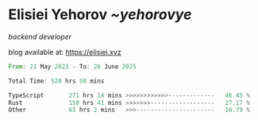 # Elisiei Yehorov *~yehorovye*

*backend developer*

blog available at: https://elisiei.xyz

<!--START_SECTION:waka-->

```rust
From: 21 May 2023 - To: 26 June 2025

Total Time: 520 hrs 58 mins

TypeScript       271 hrs 14 mins >>>>>>>>>>>>-------------   46.45 %
Rust             158 hrs 41 mins >>>>>>>------------------   27.17 %
Other            63 hrs 2 mins   >>>----------------------   10.79 %
```

<!--END_SECTION:waka-->
